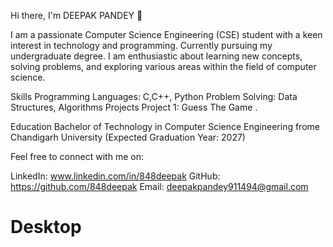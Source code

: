 Hi there, I'm DEEPAK PANDEY 👋

I am a passionate Computer Science Engineering (CSE) student 
with a keen interest in technology and programming.
Currently pursuing my undergraduate degree. 
I am enthusiastic about learning new concepts, solving problems, 
and exploring various areas within the field of computer science.

Skills
Programming Languages: C,C++, Python
Problem Solving: Data Structures, Algorithms
Projects
Project 1: Guess The Game .


Education
Bachelor of Technology in Computer Science Engineering
frome Chandigarh University (Expected Graduation Year: 2027)

Feel free to connect with me on:

LinkedIn: www.linkedin.com/in/848deepak
GitHub: https://github.com/848deepak
Email: deepakpandey911494@gmail.com

<!---
848deepak/848deepak is a ✨ special ✨ repository because its `README.md` (this file) appears on your GitHub profile.
You can click the Preview link to take a look at your changes.
--->
# Desktop
